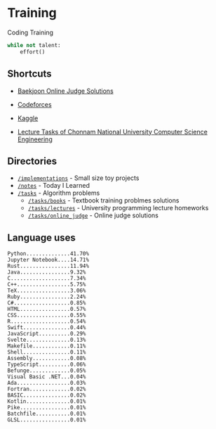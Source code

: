 # Training
Coding Training

```python
while not talent:
    effort()
```

## Shortcuts
* [Baekjoon Online Judge Solutions](./tasks/online_judge/baekjoon/)
* [Codeforces](./tasks/competitive/codeforces/)
* [Kaggle](./tasks/competitive/kaggle)

* [Lecture Tasks of Chonnam National University Computer Science Engineering](./tasks/lectures/jnu/)

## Directories
* [`/implementations`](./implementations/) - Small size toy projects
* [`/notes`](./notes/) - Today I Learned
* [`/tasks`](./tasks/) - Algorithm problems
  * [`/tasks/books`](./tasks/books/) - Textbook training problmes solutions
  * [`/tasks/lectures`](./tasks/lectures/) - University programming lecture homeworks
  * [`/tasks/online_judge`](./tasks/online_judge/) - Online judge solutions

## Language uses
```
Python..............41.70%
Jupyter Notebook....14.71%
Rust................11.94%
Java................9.32%
C...................7.34%
C++.................5.75%
TeX.................3.06%
Ruby................2.24%
C#..................0.85%
HTML................0.57%
CSS.................0.55%
R...................0.54%
Swift...............0.44%
JavaScript..........0.29%
Svelte..............0.13%
Makefile............0.11%
Shell...............0.11%
Assembly............0.08%
TypeScript..........0.06%
Befunge.............0.05%
Visual Basic .NET...0.04%
Ada.................0.03%
Fortran.............0.02%
BASIC...............0.02%
Kotlin..............0.01%
Pike................0.01%
Batchfile...........0.01%
GLSL................0.01%
```
